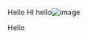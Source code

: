 Hello
HI hello![image](https://github.com/user-attachments/assets/6c6760d8-bc86-448a-9673-66b158025b06)


Hello
